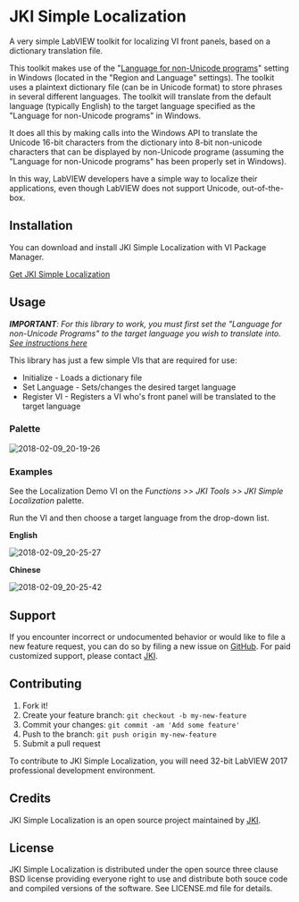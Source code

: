 # JKI Simple Localization
A very simple LabVIEW toolkit for localizing VI front panels, based on a dictionary translation file.

This toolkit makes use of the "[Language for non-Unicode programs](https://www.digitalcitizen.life/changing-display-language-used-non-unicode-programs)" setting in Windows (located in the "Region and Language" settings). The toolkit uses a plaintext dictionary file (can be in Unicode format) to store phrases in several different languages.  The toolkit will translate from the default language (typically English) to the target language specified as the "Language for non-Unicode programs" in Windows.

It does all this by making calls into the Windows API to translate the Unicode 16-bit characters from the dictionary into 8-bit non-unicode characters that can be displayed by non-Unicode programe (assuming the "Language for non-Unicode programs" has been properly set in Windows).

In this way, LabVIEW developers have a simple way to localize their applications, even though LabVIEW does not support Unicode, out-of-the-box.

## Installation

You can download and install JKI Simple Localization with VI Package Manager.

[Get JKI Simple Localization](http://vipm.jki.net/#!/package/jki_lib_simple-localization)

## Usage

*__IMPORTANT__: For this library to work, you must first set the "Language for non-Unicode Programs" to the target language you wish to translate into. [See instructions here](https://github.com/JKISoftware/JKI-Simple-Localization/wiki/Configuring-Windows-Language-(System-Locale))*

This library has just a few simple VIs that are required for use:

- Initialize - Loads a dictionary file
- Set Language - Sets/changes the desired target language
- Register VI - Registers a VI who's front panel will be translated to the target language

### Palette

![2018-02-09_20-19-26](https://user-images.githubusercontent.com/381432/36058495-8ac46168-0dd6-11e8-8749-be8b7c416222.png)

### Examples

See the Localization Demo VI on the *Functions >> JKI Tools >> JKI Simple Localization* palette.

Run the VI and then choose a target language from the drop-down list.

__English__

![2018-02-09_20-25-27](https://user-images.githubusercontent.com/381432/36058515-61539302-0dd7-11e8-886c-cb0b1eb9592a.png)

__Chinese__

![2018-02-09_20-25-42](https://user-images.githubusercontent.com/381432/36058517-6aaadf8c-0dd7-11e8-9a34-486cab52e7cd.png)


## Support

If you encounter incorrect or undocumented behavior or would like to file a new feature request, you can do so by filing a new issue on
[GitHub](https://github.com/JKISoftware/JKI-Simple-Localization/issues). For paid customized support, please contact [JKI](http://jki.net).

## Contributing

1. Fork it!
2. Create your feature branch: `git checkout -b my-new-feature`
3. Commit your changes: `git commit -am 'Add some feature'`
4. Push to the branch: `git push origin my-new-feature`
5. Submit a pull request

To contribute to JKI Simple Localization, you will need 32-bit LabVIEW 2017 professional development environment.

## Credits

JKI Simple Localization is an open source project maintained by [JKI](http://jki.net).

## License

JKI Simple Localization is distributed under the open source three clause BSD license providing everyone right to use and distribute both souce code and compiled versions of the software. See LICENSE.md file for details.
